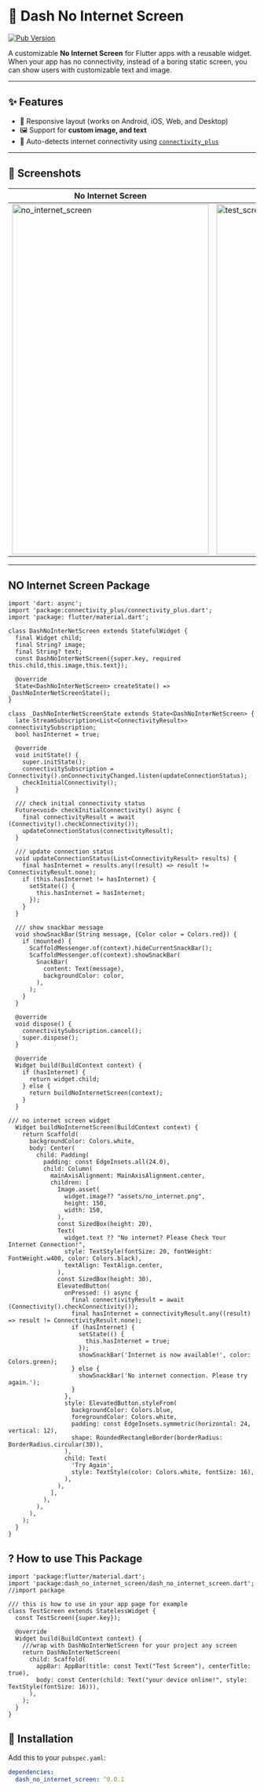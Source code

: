 # 🚀  Dash No Internet Screen 

[![Pub Version](https://img.shields.io/pub/v/yourpackage-name.svg)](https://pub.dev/packages/dash_no_internet_screen)

A customizable **No Internet Screen** for Flutter apps with a reusable widget.  
When your app has no connectivity, instead of a boring static screen, you can show users with customizable text and image.

---

## ✨ Features
- 📱 Responsive layout (works on Android, iOS, Web, and Desktop)  
- 🖼️ Support for **custom image, and text**  
- 🔌 Auto-detects internet connectivity using [`connectivity_plus`](https://pub.dev/packages/connectivity_plus)  

---

## 📸 Screenshots
| No Internet Screen | Example Screen |
|--------------------|----------------|
| <img width="400" height="711" alt="no_internet_screen" src="https://github.com/user-attachments/assets/ca0139af-c384-4a61-af21-5a8568268ea8" /> | <img width="400" height="711" alt="test_screen" src="https://github.com/user-attachments/assets/a88c3f40-e99d-465e-9df5-725b61900265" /> |

---

## NO Internet Screen Package
```
import 'dart: async';
import 'package:connectivity_plus/connectivity_plus.dart';
import 'package: flutter/material.dart';

class DashNoInterNetScreen extends StatefulWidget {
  final Widget child;
  final String? image;
  final String? text;
  const DashNoInterNetScreen({super.key, required this.child,this.image,this.text});

  @override
  State<DashNoInterNetScreen> createState() => _DashNoInterNetScreenState();
}

class _DashNoInterNetScreenState extends State<DashNoInterNetScreen> {
  late StreamSubscription<List<ConnectivityResult>> connectivitySubscription;
  bool hasInternet = true;

  @override
  void initState() {
    super.initState();
    connectivitySubscription = Connectivity().onConnectivityChanged.listen(updateConnectionStatus);
    checkInitialConnectivity();
  }
  
  /// check initial connectivity status
  Future<void> checkInitialConnectivity() async {
    final connectivityResult = await (Connectivity().checkConnectivity());
    updateConnectionStatus(connectivityResult);
  }

  /// update connection status
  void updateConnectionStatus(List<ConnectivityResult> results) {
    final hasInternet = results.any((result) => result != ConnectivityResult.none);
    if (this.hasInternet != hasInternet) {
      setState(() {
        this.hasInternet = hasInternet;
      });
    }
  }

  /// show snackbar message
  void showSnackBar(String message, {Color color = Colors.red}) {
    if (mounted) {
      ScaffoldMessenger.of(context).hideCurrentSnackBar();
      ScaffoldMessenger.of(context).showSnackBar(
        SnackBar(
          content: Text(message),
          backgroundColor: color,
        ),
      );
    }
  }
  
  @override
  void dispose() {
    connectivitySubscription.cancel();
    super.dispose();
  }

  @override
  Widget build(BuildContext context) {
    if (hasInternet) {
      return widget.child;
    } else {
      return buildNoInternetScreen(context);
    }
  }
  
/// no internet screen widget 
  Widget buildNoInternetScreen(BuildContext context) {
    return Scaffold(
      backgroundColor: Colors.white,
      body: Center(
        child: Padding(
          padding: const EdgeInsets.all(24.0),
          child: Column(
            mainAxisAlignment: MainAxisAlignment.center,
            children: [
              Image.asset(
                widget.image?? "assets/no_internet.png",
                height: 150,
                width: 150,
              ),
              const SizedBox(height: 20),
              Text(
                widget.text ?? "No internet? Please Check Your Internet Connection!",
                style: TextStyle(fontSize: 20, fontWeight: FontWeight.w400, color: Colors.black),
                textAlign: TextAlign.center,
              ),
              const SizedBox(height: 30),
              ElevatedButton(
                onPressed: () async {
                  final connectivityResult = await (Connectivity().checkConnectivity());
                  final hasInternet = connectivityResult.any((result) => result != ConnectivityResult.none);
                  if (hasInternet) {
                    setState(() {
                      this.hasInternet = true;
                    });
                    showSnackBar('Internet is now available!', color: Colors.green);
                  } else {
                    showSnackBar('No internet connection. Please try again.');
                  }
                },
                style: ElevatedButton.styleFrom(
                  backgroundColor: Colors.blue,
                  foregroundColor: Colors.white,
                  padding: const EdgeInsets.symmetric(horizontal: 24, vertical: 12),
                  shape: RoundedRectangleBorder(borderRadius: BorderRadius.circular(30)),
                ),
                child: Text(
                  'Try Again',
                  style: TextStyle(color: Colors.white, fontSize: 16),
                ),
              ),
            ],
          ),
        ),
      ),
    );
  }
}

```

## ? How to use This Package
```
import 'package:flutter/material.dart';
import 'package:dash_no_internet_screen/dash_no_internet_screen.dart'; //import package

/// this is how to use in your app page for example
class TestScreen extends StatelessWidget {
  const TestScreen({super.key});

  @override
  Widget build(BuildContext context) {
    ///wrap with DashNoInterNetScreen for your project any screen
    return DashNoInterNetScreen(
      child: Scaffold(
        appBar: AppBar(title: const Text("Test Screen"), centerTitle: true),
        body: const Center(child: Text("your device online!", style: TextStyle(fontSize: 16))),
      ),
    );
  }
}
```


## 🚀 Installation

Add this to your `pubspec.yaml`:

```yaml
dependencies:
  dash_no_internet_screen: ^0.0.1
